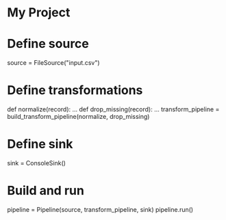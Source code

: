 ﻿# My Project
# Define source
source = FileSource("input.csv")

# Define transformations
def normalize(record): ...
def drop_missing(record): ...
transform_pipeline = build_transform_pipeline(normalize, drop_missing)

# Define sink
sink = ConsoleSink()

# Build and run
pipeline = Pipeline(source, transform_pipeline, sink)
pipeline.run()

